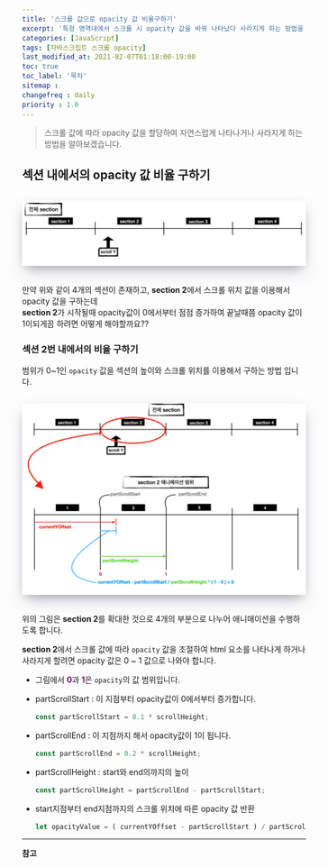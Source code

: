 ```yaml
---
title: '스크롤 값으로 opacity 값 비율구하기'
excerpt: '특정 영역내에서 스크롤 시 opacity 값을 바꿔 나타났다 사라지게 하는 방법을 알아보겠습니다.' 
categories: [JavaScript]
tags: [자바스크립트 스크롤 opacity]
last_modified_at: 2021-02-07T01:18:00-19:00
toc: true 
toc_label: '목차'
sitemap :
changefreq : daily
priority : 1.0
---
```


> 스크롤 값에 따라 opacity 값을 할당하여 자연스럽게 나타나거나 사라지게 하는 방법을 알아보겠습니다. <br>

## 섹션 내에서의 opacity 값 비율 구하기 

<img src='/assets/images/allScrollSection.png' alt='profile' style="width:900px; margin-top:15px; margin-bottom:15px; box-shadow: rgba(50, 50, 93, 0.25) 0px 13px 27px -5px, rgba(0, 0, 0, 0.3) 0px 8px 16px -8px, rgba(0, 0, 0, 0.024) 0px -6px 16px -6px;"/>


만약 위와 같이 4개의 섹션이 존재하고, **section 2**에서 스크롤 위치 값을 이용해서 opacity 값을 구하는데 <br>
**section 2**가 시작될때 opacity값이 0에서부터 점점 증가하여 끝날때쯤 opacity 값이 1이되게끔 하려면 어떻게 해야할까요?? 

### 섹션 2번 내에서의 비율 구하기

범위가 0~1인 `opacity` 값을 섹션의 높이와 스크롤 위치를 이용해서 구하는 방법 입니다.

<img src='/assets/images/scrollSectionTwo.png' alt='profile' style="width:900px; margin-top:15px; margin-bottom:15px; box-shadow: rgba(50, 50, 93, 0.25) 0px 13px 27px -5px, rgba(0, 0, 0, 0.3) 0px 8px 16px -8px, rgba(0, 0, 0, 0.024) 0px -6px 16px -6px;"/>

위의 그림은 **section 2**를 확대한 것으로 4개의 부분으로 나누어 애니매이션을 수행하도록 합니다.

**section 2**에서 스크롤 값에 따라 `opacity` 값을 조절하여 html 요소를 나타나게 하거나 사라지게 할려면 opacity 값은 0 ~ 1 값으로 나와야 합니다.<br>

- 그림에서 <span style="color:purple">**0**</span>과 <span style="color:purple">**1**</span>은 `opacity`의 값 범위입니다.

- partScrollStart : 이 지점부터 opacity값이 0에서부터 증가합니다. 
  ```js
  const partScrollStart = 0.1 * scrollHeight;
  ```
- partScrollEnd : 이 지점까지 해서 opacity값이 1이 됩니다.
  ```js
  const partScrollEnd = 0.2 * scrollHeight;
  ```
- partScrollHeight : start와 end의까지의 높이
  ```js
  const partScrollHeight = partScrollEnd - partScrollStart;
  ```

- start지점부터 end지점까지의 스크롤 위치에 따른 opacity 값 반환
  ```js
  let opacityValue = ( currentYOffset - partScrollStart ) / partScrollHeight * ( 1 - 0 ) + 0;
  ```


---

**참고** <br>
